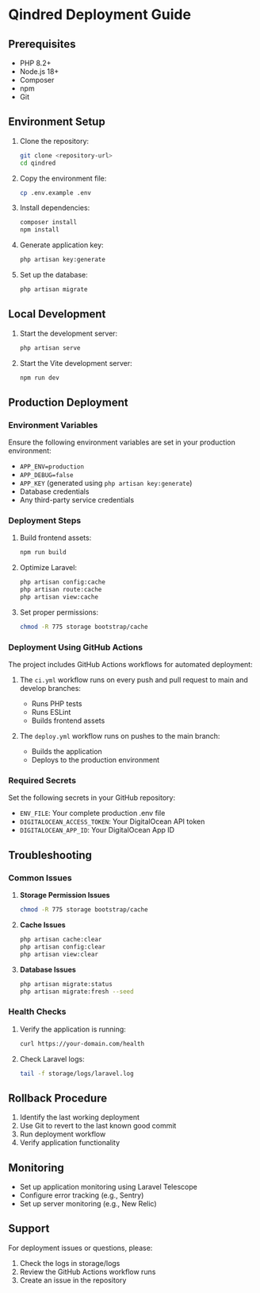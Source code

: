 # Qindred Deployment Guide

## Prerequisites

- PHP 8.2+
- Node.js 18+
- Composer
- npm
- Git

## Environment Setup

1. Clone the repository:
   ```bash
   git clone <repository-url>
   cd qindred
   ```

2. Copy the environment file:
   ```bash
   cp .env.example .env
   ```

3. Install dependencies:
   ```bash
   composer install
   npm install
   ```

4. Generate application key:
   ```bash
   php artisan key:generate
   ```

5. Set up the database:
   ```bash
   php artisan migrate
   ```

## Local Development

1. Start the development server:
   ```bash
   php artisan serve
   ```

2. Start the Vite development server:
   ```bash
   npm run dev
   ```

## Production Deployment

### Environment Variables

Ensure the following environment variables are set in your production environment:

- `APP_ENV=production`
- `APP_DEBUG=false`
- `APP_KEY` (generated using `php artisan key:generate`)
- Database credentials
- Any third-party service credentials

### Deployment Steps

1. Build frontend assets:
   ```bash
   npm run build
   ```

2. Optimize Laravel:
   ```bash
   php artisan config:cache
   php artisan route:cache
   php artisan view:cache
   ```

3. Set proper permissions:
   ```bash
   chmod -R 775 storage bootstrap/cache
   ```

### Deployment Using GitHub Actions

The project includes GitHub Actions workflows for automated deployment:

1. The `ci.yml` workflow runs on every push and pull request to main and develop branches:
   - Runs PHP tests
   - Runs ESLint
   - Builds frontend assets

2. The `deploy.yml` workflow runs on pushes to the main branch:
   - Builds the application
   - Deploys to the production environment

### Required Secrets

Set the following secrets in your GitHub repository:

- `ENV_FILE`: Your complete production .env file
- `DIGITALOCEAN_ACCESS_TOKEN`: Your DigitalOcean API token
- `DIGITALOCEAN_APP_ID`: Your DigitalOcean App ID

## Troubleshooting

### Common Issues

1. **Storage Permission Issues**
   ```bash
   chmod -R 775 storage bootstrap/cache
   ```

2. **Cache Issues**
   ```bash
   php artisan cache:clear
   php artisan config:clear
   php artisan view:clear
   ```

3. **Database Issues**
   ```bash
   php artisan migrate:status
   php artisan migrate:fresh --seed
   ```

### Health Checks

1. Verify the application is running:
   ```bash
   curl https://your-domain.com/health
   ```

2. Check Laravel logs:
   ```bash
   tail -f storage/logs/laravel.log
   ```

## Rollback Procedure

1. Identify the last working deployment
2. Use Git to revert to the last known good commit
3. Run deployment workflow
4. Verify application functionality

## Monitoring

- Set up application monitoring using Laravel Telescope
- Configure error tracking (e.g., Sentry)
- Set up server monitoring (e.g., New Relic)

## Support

For deployment issues or questions, please:
1. Check the logs in storage/logs
2. Review the GitHub Actions workflow runs
3. Create an issue in the repository
